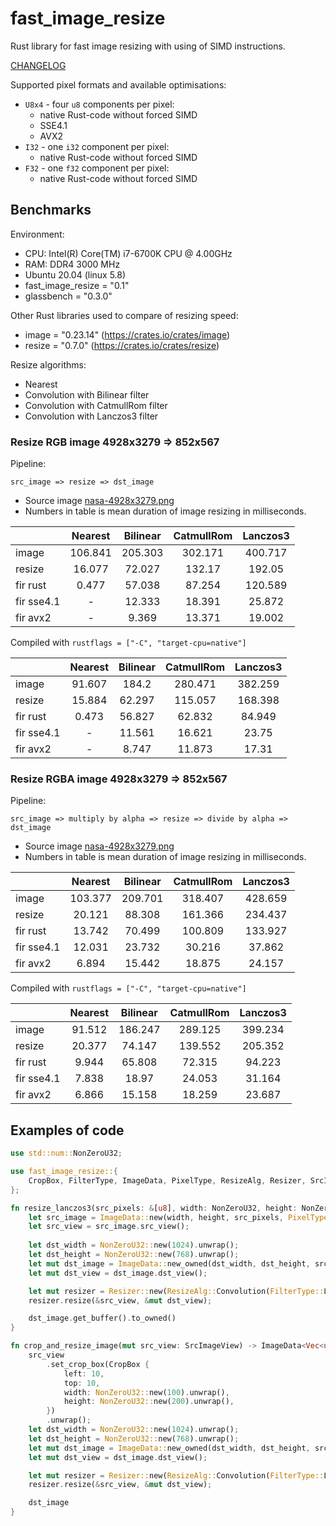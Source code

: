 # fast_image_resize

Rust library for fast image resizing with using of SIMD instructions.

[CHANGELOG](https://github.com/Cykooz/fast_image_resize/blob/master/CHANGELOG.md)

Supported pixel formats and available optimisations:
- `U8x4` - four `u8` components per pixel:
  - native Rust-code without forced SIMD
  - SSE4.1
  - AVX2
- `I32` - one `i32` component per pixel:
  - native Rust-code without forced SIMD
- `F32` - one `f32` component per pixel:
  - native Rust-code without forced SIMD

## Benchmarks

Environment:
- CPU: Intel(R) Core(TM) i7-6700K CPU @ 4.00GHz
- RAM: DDR4 3000 MHz 
- Ubuntu 20.04 (linux 5.8)
- fast_image_resize = "0.1"
- glassbench = "0.3.0"

Other Rust libraries used to compare of resizing speed: 
- image = "0.23.14" (https://crates.io/crates/image)
- resize = "0.7.0" (https://crates.io/crates/resize)

Resize algorithms:
- Nearest
- Convolution with Bilinear filter
- Convolution with CatmullRom filter
- Convolution with Lanczos3 filter

### Resize RGB image 4928x3279 => 852x567

Pipeline: 

`src_image => resize => dst_image`

- Source image [nasa-4928x3279.png](https://github.com/Cykooz/fast_image_resize/blob/main/data/nasa-4928x3279.png)
- Numbers in table is mean duration of image resizing in milliseconds.

|            | Nearest | Bilinear | CatmullRom | Lanczos3 |
|------------|:-------:|:--------:|:----------:|:--------:|
| image      | 106.841 |  205.303 |   302.171  |  400.717 |
| resize     |  16.077 |  72.027  |   132.17   |  192.05  |
| fir rust   |  0.477  |  57.038  |   87.254   |  120.589 |
| fir sse4.1 |    -    |  12.333  |   18.391   |  25.872  |
| fir avx2   |    -    |   9.369  |   13.371   |  19.002  |

Compiled with `rustflags = ["-C", "target-cpu=native"]`

|            | Nearest | Bilinear | CatmullRom | Lanczos3 |
|------------|:-------:|:--------:|:----------:|:--------:|
| image      |  91.607 |   184.2  |   280.471  |  382.259 |
| resize     |  15.884 |  62.297  |   115.057  |  168.398 |
| fir rust   |  0.473  |  56.827  |   62.832   |  84.949  |
| fir sse4.1 |    -    |  11.561  |   16.621   |   23.75  |
| fir avx2   |    -    |   8.747  |   11.873   |   17.31  |

### Resize RGBA image 4928x3279 => 852x567

Pipeline: 

`src_image => multiply by alpha => resize => divide by alpha => dst_image`

- Source image [nasa-4928x3279.png](https://github.com/Cykooz/fast_image_resize/blob/main/data/nasa-4928x3279.png)
- Numbers in table is mean duration of image resizing in milliseconds.

|            | Nearest | Bilinear | CatmullRom | Lanczos3 |
|------------|:-------:|:--------:|:----------:|:--------:|
| image      | 103.377 |  209.701 |   318.407  |  428.659 |
| resize     |  20.121 |  88.308  |   161.366  |  234.437 |
| fir rust   |  13.742 |  70.499  |   100.809  |  133.927 |
| fir sse4.1 |  12.031 |  23.732  |   30.216   |  37.862  |
| fir avx2   |  6.894  |  15.442  |   18.875   |  24.157  |

Compiled with `rustflags = ["-C", "target-cpu=native"]`

|            | Nearest | Bilinear | CatmullRom | Lanczos3 |
|------------|:-------:|:--------:|:----------:|:--------:|
| image      |  91.512 |  186.247 |   289.125  |  399.234 |
| resize     |  20.377 |  74.147  |   139.552  |  205.352 |
| fir rust   |  9.944  |  65.808  |   72.315   |  94.223  |
| fir sse4.1 |  7.838  |   18.97  |   24.053   |  31.164  |
| fir avx2   |  6.866  |  15.158  |   18.259   |  23.687  |

## Examples of code

```rust
use std::num::NonZeroU32;

use fast_image_resize::{
    CropBox, FilterType, ImageData, PixelType, ResizeAlg, Resizer, SrcImageView,
};

fn resize_lanczos3(src_pixels: &[u8], width: NonZeroU32, height: NonZeroU32) -> Vec<u8> {
    let src_image = ImageData::new(width, height, src_pixels, PixelType::U8x4).unwrap();
    let src_view = src_image.src_view();
    
    let dst_width = NonZeroU32::new(1024).unwrap();
    let dst_height = NonZeroU32::new(768).unwrap();
    let mut dst_image = ImageData::new_owned(dst_width, dst_height, src_image.pixel_type());
    let mut dst_view = dst_image.dst_view();

    let mut resizer = Resizer::new(ResizeAlg::Convolution(FilterType::Lanczos3));
    resizer.resize(&src_view, &mut dst_view);

    dst_image.get_buffer().to_owned()
}

fn crop_and_resize_image(mut src_view: SrcImageView) -> ImageData<Vec<u8>> {
    src_view
        .set_crop_box(CropBox {
            left: 10,
            top: 10,
            width: NonZeroU32::new(100).unwrap(),
            height: NonZeroU32::new(200).unwrap(),
        })
        .unwrap();
    let dst_width = NonZeroU32::new(1024).unwrap();
    let dst_height = NonZeroU32::new(768).unwrap();
    let mut dst_image = ImageData::new_owned(dst_width, dst_height, src_view.pixel_type());
    let mut dst_view = dst_image.dst_view();

    let mut resizer = Resizer::new(ResizeAlg::Convolution(FilterType::Lanczos3));
    resizer.resize(&src_view, &mut dst_view);

    dst_image
}
```
